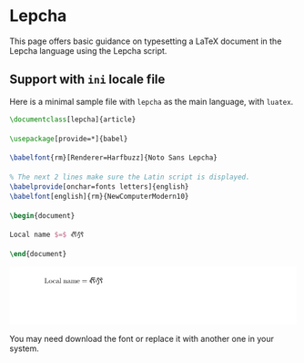 # Lepcha

This page offers basic guidance on typesetting a LaTeX document in the
Lepcha language using the Lepcha script.

## Support with `ini` locale file

Here is a minimal sample file with `lepcha` as the main language, with `luatex`.

```tex
\documentclass[lepcha]{article}

\usepackage[provide=*]{babel}

\babelfont{rm}[Renderer=Harfbuzz]{Noto Sans Lepcha}

% The next 2 lines make sure the Latin script is displayed.
\babelprovide[onchar=fonts letters]{english}
\babelfont[english]{rm}{NewComputerModern10}

\begin{document}

Local name $=$ ᰛᰩᰵᰛᰧᰵᰶ

\end{document}
```

![](../media/locale-lepcha.png)

You may need download the font or replace it with another one in your
system.
